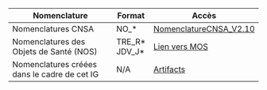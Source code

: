 
| Nomenclature                                    | Format            | Accès                                             |
|------------------------------------------------|-------------------|--------------------------------------------------|
| Nomenclatures CNSA                             | NO_*              | [NomenclatureCNSA_V2.10](NomenclatureCNSA_V2.10.xlsm)                     |
| Nomenclatures des Objets de Santé (NOS)        | TRE_R* <br> JDV_J*   | [Lien vers MOS](https://mos.esante.gouv.fr/NOS/) |
| Nomenclatures créées dans le cadre de cet IG   | N/A               | [Artifacts](artifacts.html#terminology-value-sets) |
